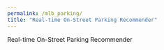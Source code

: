 ```yaml
---
permalink: /mlb_parking/
title: "Real-time On-Street Parking Recommender"
---
```


Real-time On-Street Parking Recommender
